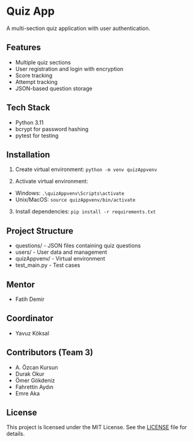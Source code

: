 # Quiz App

A multi-section quiz application with user authentication.

## Features
- Multiple quiz sections
- User registration and login with encryption
- Score tracking
- Attempt tracking
- JSON-based question storage

## Tech Stack
- Python 3.11
- bcrypt for password hashing
- pytest for testing

## Installation
1. Create virtual environment:
```python -m venv quizAppvenv```

2. Activate virtual environment:
- Windows: ```.\quizAppvenv\Scripts\activate```
- Unix/MacOS: ```source quizAppvenv/bin/activate```

3. Install dependencies:
```pip install -r requirements.txt```

## Project Structure
- questions/ - JSON files containing quiz questions
- users/ - User data and management
- quizAppvenv/ - Virtual environment
- test_main.py - Test cases

## Mentor
- Fatih Demir

## Coordinator 
- Yavuz Köksal
  
## Contributors (Team 3)
- A. Özcan Kursun 
- Durak Okur
- Ömer Gökdeniz
- Fahrettin Aydın
- Emre Aka

## License
This project is licensed under the MIT License. See the [LICENSE](LICENSE) file for details.
